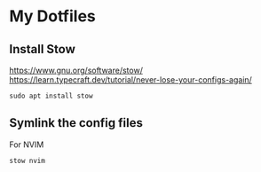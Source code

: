 # My Dotfiles

## Install Stow

https://www.gnu.org/software/stow/
https://learn.typecraft.dev/tutorial/never-lose-your-configs-again/

```
sudo apt install stow
```

## Symlink the config files

For NVIM
```
stow nvim
```
